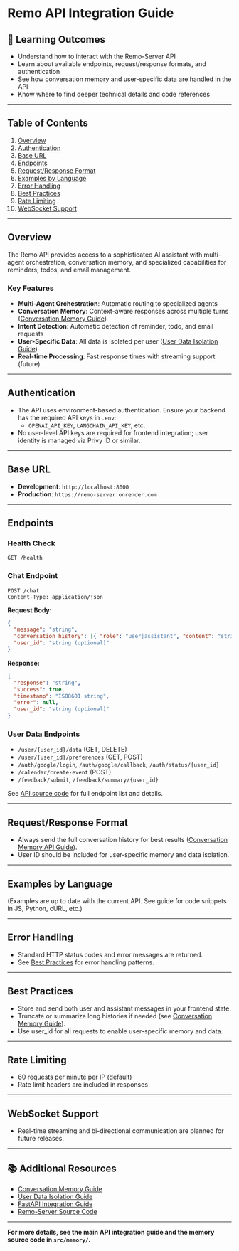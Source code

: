 # Remo API Integration Guide

## 🎯 Learning Outcomes

- Understand how to interact with the Remo-Server API
- Learn about available endpoints, request/response formats, and authentication
- See how conversation memory and user-specific data are handled in the API
- Know where to find deeper technical details and code references

---

## Table of Contents

1. [Overview](#overview)
2. [Authentication](#authentication)
3. [Base URL](#base-url)
4. [Endpoints](#endpoints)
5. [Request/Response Format](#requestresponse-format)
6. [Examples by Language](#examples-by-language)
7. [Error Handling](#error-handling)
8. [Best Practices](#best-practices)
9. [Rate Limiting](#rate-limiting)
10. [WebSocket Support](#websocket-support)

---

## Overview

The Remo API provides access to a sophisticated AI assistant with multi-agent orchestration, conversation memory, and specialized capabilities for reminders, todos, and email management.

### Key Features

- **Multi-Agent Orchestration**: Automatic routing to specialized agents
- **Conversation Memory**: Context-aware responses across multiple turns ([Conversation Memory Guide](./conversation_memory_guide.md))
- **Intent Detection**: Automatic detection of reminder, todo, and email requests
- **User-Specific Data**: All data is isolated per user ([User Data Isolation Guide](./user_specific_implementation_summary.md))
- **Real-time Processing**: Fast response times with streaming support (future)

---

## Authentication

- The API uses environment-based authentication. Ensure your backend has the required API keys in `.env`:
  - `OPENAI_API_KEY`, `LANGCHAIN_API_KEY`, etc.
- No user-level API keys are required for frontend integration; user identity is managed via Privy ID or similar.

---

## Base URL

- **Development**: `http://localhost:8000`
- **Production**: `https://remo-server.onrender.com`

---

## Endpoints

### Health Check

```http
GET /health
```

### Chat Endpoint

```http
POST /chat
Content-Type: application/json
```

**Request Body:**

```json
{
  "message": "string",
  "conversation_history": [{ "role": "user|assistant", "content": "string" }],
  "user_id": "string (optional)"
}
```

**Response:**

```json
{
  "response": "string",
  "success": true,
  "timestamp": "ISO8601 string",
  "error": null,
  "user_id": "string (optional)"
}
```

### User Data Endpoints

- `/user/{user_id}/data` (GET, DELETE)
- `/user/{user_id}/preferences` (GET, POST)
- `/auth/google/login`, `/auth/google/callback`, `/auth/status/{user_id}`
- `/calendar/create-event` (POST)
- `/feedback/submit`, `/feedback/summary/{user_id}`

See [API source code](../app.py) for full endpoint list and details.

---

## Request/Response Format

- Always send the full conversation history for best results ([Conversation Memory API Guide](./conversation_memory_api_guide.md)).
- User ID should be included for user-specific memory and data isolation.

---

## Examples by Language

(Examples are up to date with the current API. See guide for code snippets in JS, Python, cURL, etc.)

---

## Error Handling

- Standard HTTP status codes and error messages are returned.
- See [Best Practices](#best-practices) for error handling patterns.

---

## Best Practices

- Store and send both user and assistant messages in your frontend state.
- Truncate or summarize long histories if needed (see [Conversation Memory Guide](./conversation_memory_guide.md)).
- Use user_id for all requests to enable user-specific memory and data.

---

## Rate Limiting

- 60 requests per minute per IP (default)
- Rate limit headers are included in responses

---

## WebSocket Support

- Real-time streaming and bi-directional communication are planned for future releases.

---

## 📚 Additional Resources

- [Conversation Memory Guide](./conversation_memory_guide.md)
- [User Data Isolation Guide](./user_specific_implementation_summary.md)
- [FastAPI Integration Guide](./fastapi_integration_guide.md)
- [Remo-Server Source Code](../src/)

---

**For more details, see the main API integration guide and the memory source code in `src/memory/`.**
